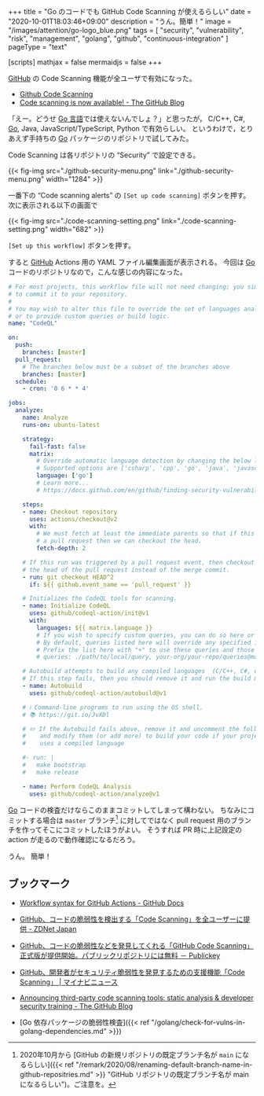 +++
title = "Go のコードでも GitHub Code Scanning が使えるらしい"
date =  "2020-10-01T18:03:46+09:00"
description = "うん。簡単！"
image = "/images/attention/go-logo_blue.png"
tags = [ "security", "vulnerability", "risk", "management", "golang", "github", "continuous-integration" ]
pageType = "text"

[scripts]
  mathjax = false
  mermaidjs = false
+++

[GitHub] の Code Scanning 機能が全ユーザで有効になった。

- [Github Code Scanning](https://iamninad.com/github-code-scanning/)
- [Code scanning is now available! - The GitHub Blog](https://github.blog/2020-09-30-code-scanning-is-now-available/)

「えー。どうせ [Go 言語][Go]では使えないんでしょ？」と思ったが， C/C++, C#, [Go], Java, JavaScript/TypeScript, Python で有効らしい。
というわけで，とりあえず手持ちの [Go] パッケージのリポジトリで試してみた。

Code Scanning は各リポジトリの “Security” で設定できる。

{{< fig-img src="./github-security-menu.png" link="./github-security-menu.png" width="1284" >}}

一番下の “Code scanning alerts” の `[Set up code scanning]` ボタンを押す。
次に表示される以下の画面で

{{< fig-img src="./code-scanning-setting.png" link="./code-scanning-setting.png" width="682" >}}

`[Set up this workflow]` ボタンを押す。

すると [GitHub] Actions 用の YAML ファイル編集画面が表示される。
今回は [Go] コードのリポジトリなので，こんな感じの内容になった。

```yaml
# For most projects, this workflow file will not need changing; you simply need
# to commit it to your repository.
#
# You may wish to alter this file to override the set of languages analyzed,
# or to provide custom queries or build logic.
name: "CodeQL"

on:
  push:
    branches: [master]
  pull_request:
    # The branches below must be a subset of the branches above
    branches: [master]
  schedule:
    - cron: '0 6 * * 4'

jobs:
  analyze:
    name: Analyze
    runs-on: ubuntu-latest

    strategy:
      fail-fast: false
      matrix:
        # Override automatic language detection by changing the below list
        # Supported options are ['csharp', 'cpp', 'go', 'java', 'javascript', 'python']
        language: ['go']
        # Learn more...
        # https://docs.github.com/en/github/finding-security-vulnerabilities-and-errors-in-your-code/configuring-code-scanning#overriding-automatic-language-detection

    steps:
    - name: Checkout repository
      uses: actions/checkout@v2
      with:
        # We must fetch at least the immediate parents so that if this is
        # a pull request then we can checkout the head.
        fetch-depth: 2

    # If this run was triggered by a pull request event, then checkout
    # the head of the pull request instead of the merge commit.
    - run: git checkout HEAD^2
      if: ${{ github.event_name == 'pull_request' }}

    # Initializes the CodeQL tools for scanning.
    - name: Initialize CodeQL
      uses: github/codeql-action/init@v1
      with:
        languages: ${{ matrix.language }}
        # If you wish to specify custom queries, you can do so here or in a config file.
        # By default, queries listed here will override any specified in a config file. 
        # Prefix the list here with "+" to use these queries and those in the config file.
        # queries: ./path/to/local/query, your-org/your-repo/queries@main

    # Autobuild attempts to build any compiled languages  (C/C++, C#, or Java).
    # If this step fails, then you should remove it and run the build manually (see below)
    - name: Autobuild
      uses: github/codeql-action/autobuild@v1

    # ℹ️ Command-line programs to run using the OS shell.
    # 📚 https://git.io/JvXDl

    # ✏️ If the Autobuild fails above, remove it and uncomment the following three lines
    #    and modify them (or add more) to build your code if your project
    #    uses a compiled language

    #- run: |
    #   make bootstrap
    #   make release

    - name: Perform CodeQL Analysis
      uses: github/codeql-action/analyze@v1
```

[Go] コードの検査だけならこのままコミットしてしまって構わない。
ちなみにコミットする場合は `master` ブランチ[^br1] に対してではなく pull request 用のブランチを作ってそこにコミットしたほうがよい。
そうすれば PR 時に上記設定の action が走るので動作確認になるだろう。

[^br1]: 2020年10月から [GitHub の新規リポジトリの既定ブランチ名が `main` になるらしい]({{< ref "/remark/2020/08/renaming-default-branch-name-in-github-repositries.md" >}} "GitHub リポジトリの既定ブランチ名が main になるらしい")。ご注意を。

うん。
簡単！

## ブックマーク

- [Workflow syntax for GitHub Actions - GitHub Docs](https://docs.github.com/en/free-pro-team@latest/actions/reference/workflow-syntax-for-github-actions#jobsjob_idstepsrun)
- [GitHub、コードの脆弱性を検出する「Code Scanning」を全ユーザーに提供 - ZDNet Japan](https://japan.zdnet.com/article/35160321/)
- [GitHub、コードの脆弱性などを発見してくれる「GitHub Code Scanning」正式版が提供開始。パブリックリポジトリには無料 － Publickey](https://www.publickey1.jp/blog/20/githubgithub_code_scanning.html)
- [GitHub、開発者がセキュリティ脆弱性を発見するための支援機能「Code Scanning」 | マイナビニュース](https://news.mynavi.jp/article/20201002-1364892/)
- [Announcing third-party code scanning tools: static analysis & developer security training - The GitHub Blog](https://github.blog/2020-10-05-announcing-third-party-code-scanning-tools-static-analysis-and-developer-security-training/)

- [Go 依存パッケージの脆弱性検査]({{< ref "/golang/check-for-vulns-in-golang-dependencies.md" >}})

[Go]: https://golang.org/ "The Go Programming Language"
[GitHub]: https://github.com/
